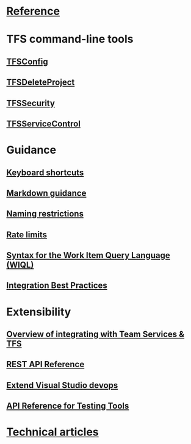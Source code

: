 # [Reference](overview.md)

# TFS command-line tools
## [TFSConfig](../setup-admin/tfs/command-line/tfsconfig-cmd.md)
## [TFSDeleteProject](../setup-admin/tfs/command-line/tfsdeleteproject-cmd.md)
## [TFSSecurity](../setup-admin/tfs/command-line/tfssecurity-cmd.md)
## [TFSServiceControl](../setup-admin/tfs/command-line/tfsservicecontrol-cmd.md)
# Guidance
## [Keyboard shortcuts](keyboard-shortcuts.md)
## [Markdown guidance](markdown-guidance.md)
## [Naming restrictions](naming-restrictions.md)
## [Rate limits](rate-limits.md)
## [Syntax for the Work Item Query Language (WIQL)](wiql-syntax.md)  
## [Integration Best Practices](integration-bestpractices.md)

# Extensibility
## [Overview of integrating with Team Services & TFS](https://www.visualstudio.com/docs/integrate/overview)
## [REST API Reference](https://www.visualstudio.com/docs/integrate/api/overview)
## [Extend Visual Studio devops](../setup-admin/tfs/architecture/extend-vs-for-alm.md)
## [API Reference for Testing Tools](https://msdn.microsoft.com/library/dd465178.aspx)

# [Technical articles](http://visualstudio.com/articles/overview)



